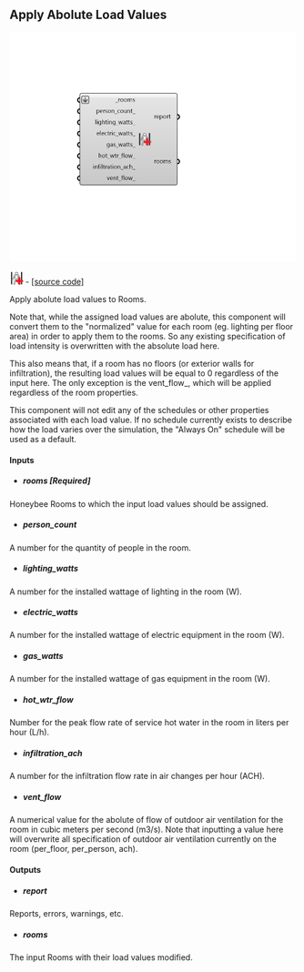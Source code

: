 ## Apply Abolute Load Values

![](../../images/components/Apply_Abolute_Load_Values.png)

![](../../images/icons/Apply_Abolute_Load_Values.png) - [[source code]](https://github.com/ladybug-tools/honeybee-grasshopper-energy/blob/master/honeybee_grasshopper_energy/src//HB%20Apply%20Abolute%20Load%20Values.py)


Apply abolute load values to Rooms. 

Note that, while the assigned load values are abolute, this component will convert them to the "normalized" value for each room (eg. lighting per floor area) in order to apply them to the rooms. So any existing specification of load intensity is overwritten with the absolute load here. 

This also means that, if a room has no floors (or exterior walls for infiltration), the resulting load values will be equal to 0 regardless of the input here. The only exception is the vent_flow_, which will be applied regardless of the room properties. 

This component will not edit any of the schedules or other properties associated with each load value. If no schedule currently exists to describe how the load varies over the simulation, the "Always On" schedule will be used as a default. 



#### Inputs
* ##### rooms [Required]
Honeybee Rooms to which the input load values should be assigned. 
* ##### person_count 
A number for the quantity of people in the room. 
* ##### lighting_watts 
A number for the installed wattage of lighting in the room (W). 
* ##### electric_watts 
A number for the installed wattage of electric equipment in the room (W). 
* ##### gas_watts 
A number for the installed wattage of gas equipment in the room (W). 
* ##### hot_wtr_flow 
Number for the peak flow rate of service hot water in the room in liters per hour (L/h). 
* ##### infiltration_ach 
A number for the infiltration flow rate in air changes per hour (ACH). 
* ##### vent_flow 
A numerical value for the abolute of flow of outdoor air ventilation for the room in cubic meters per second (m3/s). Note that inputting a value here will overwrite all specification of outdoor air ventilation currently on the room (per_floor, per_person, ach). 

#### Outputs
* ##### report
Reports, errors, warnings, etc. 
* ##### rooms
The input Rooms with their load values modified. 
